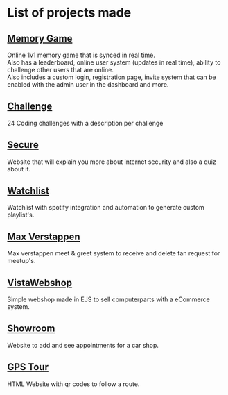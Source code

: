 # List of projects made

## [Memory Game](https://github.com/VistaProjects/Memory-Game)
Online 1v1 memory game that is synced in real time.  
Also has a leaderboard, online user system (updates in real time), ability to challenge other users that are online.  
Also includes a custom login, registration page, invite system that can be enabled with the admin user in the dashboard and more.

## [Challenge](https://github.com/VistaProjects/Code-Challenge)
24 Coding challenges with a description per challenge

## [Secure](https://github.com/VistaProjects/Secure)
Website that will explain you more about internet security and also a quiz about it.

## [Watchlist](https://github.com/VistaProjects/Watchlist)
Watchlist with spotify integration and automation to generate custom playlist's.

## [Max Verstappen](https://github.com/VistaProjects/Max-Verstappen)
Max verstappen meet & greet system to receive and delete fan request for meetup's.

## [VistaWebshop](https://github.com/VistaProjects/VistaWebshop)
Simple webshop made in EJS to sell computerparts with a eCommerce system.

## [Showroom](https://github.com/VistaProjects/Showroom)
Website to add and see appointments for a car shop.

## [GPS Tour](https://github.com/VistaProjects/GPS-Tour)
HTML Website with qr codes to follow a route.
